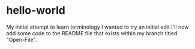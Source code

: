 # hello-world
My initial attempt to learn terminology
I wanted to try an initial edit
I'll now add some code to the README file that exists within my branch titled "Open-File".
